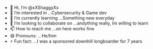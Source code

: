 - 👋 Hi, I’m @xXShaggyXx
- 👀 I’m interested in ...Cybersecurity & Game dev
- 🌱 I’m currently learning ...Something new everyday
- 💞️ I’m looking to collaborate on ...andything really, Im willing to learn
- 📫 How to reach me ...on here works fine
- 😄 Pronouns: ...He/him
- ⚡ Fun fact: ...I was a sponsored downhill longboarder for 7 years

<!---
xXShaggyXx/xXShaggyXx is a ✨ special ✨ repository because its `README.md` (this file) appears on your GitHub profile.
You can click the Preview link to take a look at your changes.
--->
